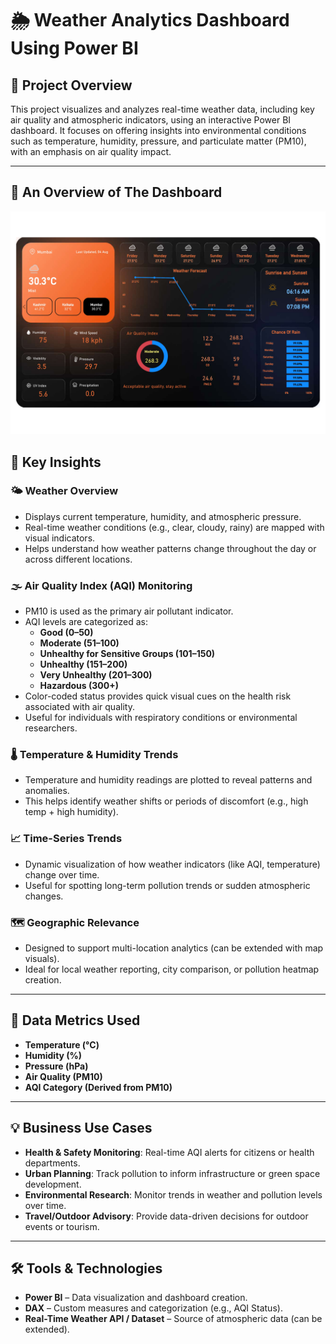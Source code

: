 
# 🌦️ Weather Analytics Dashboard Using Power BI

## 🧾 Project Overview
This project visualizes and analyzes real-time weather data, including key air quality and atmospheric indicators, using an interactive Power BI dashboard. It focuses on offering insights into environmental conditions such as temperature, humidity, pressure, and particulate matter (PM10), with an emphasis on air quality impact.

---

## 📸 An Overview of The Dashboard

![Image Alt](https://github.com/HostileSoldier321/Weather-Analytics-Dashboard/blob/47a23206269cf3006ef9caa73bdcbad0aafa358b/Weather%20Analytics_page-0001.jpg)




## 🧠 Key Insights

### 🌤️ Weather Overview
- Displays current temperature, humidity, and atmospheric pressure.
- Real-time weather conditions (e.g., clear, cloudy, rainy) are mapped with visual indicators.
- Helps understand how weather patterns change throughout the day or across different locations.

### 🌫️ Air Quality Index (AQI) Monitoring
- PM10 is used as the primary air pollutant indicator.
- AQI levels are categorized as:
  - **Good (0–50)**
  - **Moderate (51–100)**
  - **Unhealthy for Sensitive Groups (101–150)**
  - **Unhealthy (151–200)**
  - **Very Unhealthy (201–300)**
  - **Hazardous (300+)**
- Color-coded status provides quick visual cues on the health risk associated with air quality.
- Useful for individuals with respiratory conditions or environmental researchers.

### 🌡️ Temperature & Humidity Trends
- Temperature and humidity readings are plotted to reveal patterns and anomalies.
- This helps identify weather shifts or periods of discomfort (e.g., high temp + high humidity).

### 📈 Time-Series Trends
- Dynamic visualization of how weather indicators (like AQI, temperature) change over time.
- Useful for spotting long-term pollution trends or sudden atmospheric changes.

### 🗺️ Geographic Relevance
- Designed to support multi-location analytics (can be extended with map visuals).
- Ideal for local weather reporting, city comparison, or pollution heatmap creation.

---

## 🧮 Data Metrics Used
- **Temperature (°C)**
- **Humidity (%)**
- **Pressure (hPa)**
- **Air Quality (PM10)**
- **AQI Category (Derived from PM10)**

---

## 💡 Business Use Cases
- **Health & Safety Monitoring**: Real-time AQI alerts for citizens or health departments.
- **Urban Planning**: Track pollution to inform infrastructure or green space development.
- **Environmental Research**: Monitor trends in weather and pollution levels over time.
- **Travel/Outdoor Advisory**: Provide data-driven decisions for outdoor events or tourism.

---

## 🛠️ Tools & Technologies
- **Power BI** – Data visualization and dashboard creation.
- **DAX** – Custom measures and categorization (e.g., AQI Status).
- **Real-Time Weather API / Dataset** – Source of atmospheric data (can be extended).
